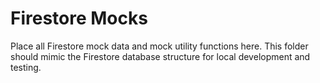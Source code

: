 # Firestore Mocks

Place all Firestore mock data and mock utility functions here. This folder should mimic the Firestore database structure for local development and testing.
